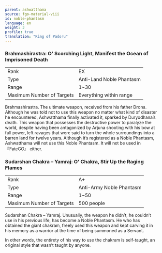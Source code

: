 ```yaml
---
parent: ashwatthama
source: fgo-material-viii
id: noble-phantasm
language: en
weight: 3
profile: true
translation: "King of Padoru"
---
```


### Brahmashirastra: O’ Scorching Light, Manifest the Ocean of Imprisoned Death

<table>
  <tr><td>Rank</td><td>EX</td></tr>
  <tr><td>Type</td><td>Anti-Land Noble Phantasm</td></tr>
  <tr><td>Range</td><td>1~30</td></tr>
  <tr><td>Maximum Number of Targets</td><td>Everything within range</td></tr>
</table>

Brahmashirastra.
The ultimate weapon, received from his father Drona.
Although he was told not to use this weapon no matter what kind of disaster he encountered, Ashwatthama finally activated it, sparked by Duryodhana’s death.
This weapon that possesses the destructive power to paralyze the world,
despite having been antagonized by Arjuna shooting with his bow at full power, left ravages that were said to turn the whole surroundings into a barren land for twelve years.
Although it’s registered as a Noble Phantasm,
Ashwatthama will not use this Noble Phantasm.
It will not be used in 『FateGO』 either.

### Sudarshan Chakra – Yamraj: O’ Chakra, Stir Up the Raging Flames

<table>
  <tr><td>Rank</td><td>A+</td></tr>
  <tr><td>Type</td><td>Anti-Army Noble Phantasm</td></tr>
  <tr><td>Range</td><td>1~50</td></tr>
  <tr><td>Maximum Number of Targets</td><td>500 people</td></tr>
</table>

Sudarshan Chakra – Yamraj.
Unusually, the weapon he didn’t, he couldn’t use in his previous life, has become a Noble Phantasm.
He who has obtained the giant chakram, freely used this weapon and kept carving it in his memory as a warrior at the time of being summoned as a Servant.

In other words, the entirety of his way to use the chakram is self-taught, an original style that wasn’t taught by anyone.
